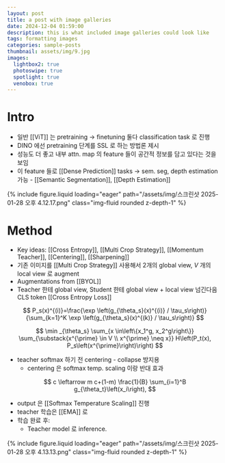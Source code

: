 ```yaml
---
layout: post
title: a post with image galleries
date: 2024-12-04 01:59:00
description: this is what included image galleries could look like
tags: formatting images
categories: sample-posts
thumbnail: assets/img/9.jpg
images:
  lightbox2: true
  photoswipe: true
  spotlight: true
  venobox: true
---
```


# Intro
- 일반 [[ViT]] 는 pretraining → finetuning 둘다 classification task 로 진행
- DINO 에선 pretraining 단계를 SSL 로 하는 방법론 제시
- 성능도 더 좋고 내부 attn. map 의 feature 들이 공간적 정보를 담고 있다는 것을 보임
- 이 feature 들로 [[Dense Prediction]] tasks → sem. seg, depth estimation 가능 - [[Semantic Segmentation]], [[Depth Estimation]]

{% include figure.liquid loading="eager" path="/assets/img/스크린샷 2025-01-28 오후 4.12.17.png" class="img-fluid rounded z-depth-1" %}

# Method
- Key ideas: [[Cross Entropy]], [[Multi Crop Strategy]], [[Momentum Teacher]], [[Centering]], [[Sharpening]]
- 기존 이미지를 [[Multi Crop Strategy]] 사용해서 2개의 global view, $V$ 개의 local view 로 augment
- Augmentations from [[BYOL]]
- Teacher 한테 global view, Student 한테 global view + local view 넘긴다음 CLS token [[Cross Entropy Loss]]

$$
P_s(x)^{(i)}=\frac{\exp \left(g_{\theta_s}(x)^{(i)} / \tau_s\right)}{\sum_{k=1}^K \exp \left(g_{\theta_s}(x)^{(k)} / \tau_s\right)}
$$

$$
\min _{\theta_s} \sum_{x \in\left\{x_1^g, x_2^g\right\}} \sum_{\substack{x^{\prime} \in V \\ x^{\prime} \neq x}} H\left(P_t(x), P_s\left(x^{\prime}\right)\right)
$$

- teacher softmax 하기 전 centering - collapse 방지용
	- centering 은 softmax temp. scaling 이랑 반대 효과

$$
c \leftarrow m c+(1-m) \frac{1}{B} \sum_{i=1}^B g_{\theta_t}\left(x_i\right),
$$

- output 은 [[Softmax Temperature Scaling]] 진행
- teacher 학습은 [[EMA]] 로
- 학습 완료 후:
	- Teacher model 로 inference.

{% include figure.liquid loading="eager" path="/assets/img/스크린샷 2025-01-28 오후 4.13.13.png" class="img-fluid rounded z-depth-1" %}



